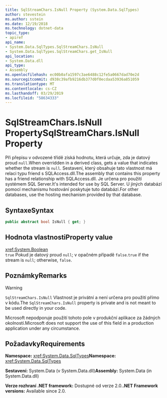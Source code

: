```yaml
---
title: SqlStreamChars.IsNull Property (System.Data.SqlTypes)
author: stevestein
ms.author: sstein
ms.date: 12/19/2018
ms.technology: dotnet-data
topic_type:
- apiref
api_name:
- System.Data.SqlTypes.SqlStreamChars.IsNull
- System.Data.SqlTypes.SqlStreamChars.get_IsNull
api_location:
- System.Data.dll
api_type:
- Assembly
ms.openlocfilehash: ec00b0afa1597c3ae6488c12fe5a0667dad70e2d
ms.sourcegitcommit: d938c39afb9216db377d0f0ecdaa53936a851059
ms.translationtype: MT
ms.contentlocale: cs-CZ
ms.lasthandoff: 03/29/2019
ms.locfileid: "58634333"
---
```

# <a name="sqlstreamcharsisnull-property"></a><span data-ttu-id="c1924-102">SqlStreamChars.IsNull Property</span><span class="sxs-lookup"><span data-stu-id="c1924-102">SqlStreamChars.IsNull Property</span></span>

<span data-ttu-id="c1924-103">Při přepisu v odvozené třídě získá hodnotu, která určuje, zda je datový proud `null`.</span><span class="sxs-lookup"><span data-stu-id="c1924-103">When overridden in a derived class, gets a value that indicates whether the stream is `null`.</span></span> <span data-ttu-id="c1924-104">Sestavení, který obsahuje tato vlastnost má relaci typu friend s SQLAccess.dll.</span><span class="sxs-lookup"><span data-stu-id="c1924-104">The assembly that contains this property has a friend relationship with SQLAccess.dll.</span></span> <span data-ttu-id="c1924-105">Je určena pro použití systémem SQL Server.</span><span class="sxs-lookup"><span data-stu-id="c1924-105">It's intended for use by SQL Server.</span></span> <span data-ttu-id="c1924-106">U jiných databází pomocí mechanismu hostování poskytuje tuto databázi.</span><span class="sxs-lookup"><span data-stu-id="c1924-106">For other databases, use the hosting mechanism provided by that database.</span></span>

## <a name="syntax"></a><span data-ttu-id="c1924-107">Syntaxe</span><span class="sxs-lookup"><span data-stu-id="c1924-107">Syntax</span></span>

```csharp
public abstract bool IsNull { get; }
```

## <a name="property-value"></a><span data-ttu-id="c1924-108">Hodnota vlastnosti</span><span class="sxs-lookup"><span data-stu-id="c1924-108">Property value</span></span>

<xref:System.Boolean>\
<span data-ttu-id="c1924-109">`true` Pokud je datový proud `null`; v opačném případě `false`.</span><span class="sxs-lookup"><span data-stu-id="c1924-109">`true` if the stream is `null`; otherwise, `false`.</span></span>

## <a name="remarks"></a><span data-ttu-id="c1924-110">Poznámky</span><span class="sxs-lookup"><span data-stu-id="c1924-110">Remarks</span></span>

> [!WARNING]
> <span data-ttu-id="c1924-111">`SqlStreamChars.IsNull` Vlastnost je privátní a není určena pro použití přímo v kódu.</span><span class="sxs-lookup"><span data-stu-id="c1924-111">The `SqlStreamChars.IsNull` property is private and is not meant to be used directly in your code.</span></span>
>
> <span data-ttu-id="c1924-112">Microsoft nepodporuje použití tohoto pole v produkční aplikace za žádných okolností.</span><span class="sxs-lookup"><span data-stu-id="c1924-112">Microsoft does not support the use of this field in a production application under any circumstance.</span></span>

## <a name="requirements"></a><span data-ttu-id="c1924-113">Požadavky</span><span class="sxs-lookup"><span data-stu-id="c1924-113">Requirements</span></span>

<span data-ttu-id="c1924-114">**Namespace:** <xref:System.Data.SqlTypes></span><span class="sxs-lookup"><span data-stu-id="c1924-114">**Namespace:** <xref:System.Data.SqlTypes></span></span>

<span data-ttu-id="c1924-115">**Sestavení:** System.Data (v System.Data.dll)</span><span class="sxs-lookup"><span data-stu-id="c1924-115">**Assembly:** System.Data (in System.Data.dll)</span></span>

<span data-ttu-id="c1924-116">**Verze rozhraní .NET framework:** Dostupné od verze 2.0.</span><span class="sxs-lookup"><span data-stu-id="c1924-116">**.NET Framework versions:** Available since 2.0.</span></span>